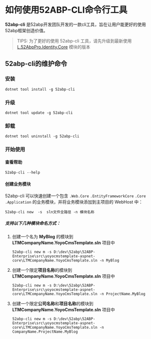 # 如何使用52ABP-CLI命令行工具

**52abp-cli** 是52abp开发团队开发的一款cli工具，旨在让用户能更好的使用52abp框架创造价值。

> TIPS: 为了更好的使用 52abp-cli 工具，请先升级到最新使用 [L.52AbpPro.Identity.Core]() 模块的版本

## 52abp-cli的维护命令

### 安装

```shell
dotnet tool install -g 52abp-cli
```

### 升级

```shell
dotnet tool update -g 52abp-cli
```

### 卸载

```shell
dotnet tool uninstall -g 52abp-cli
```

### 开始使用

#### 查看帮助

```shell
52abp-cli --help
```

#### 创建业务模块

52abp-cli 可以快速创建一个包含 `.Web.Core` `.EntityFrameworkCore` `.Core` `.Application` 的业务模块，并将业务模块添加到主项目的 WebHost 中：

```shell
52abp-cli new  -s  sln文件全路径 -n 模块名称
```

##### 支持以下几种模块命名方式：
1. 创建一个名为 **MyBlog** 的模块到 **LTMCompanyName.YoyoCmsTemplate.sln** 项目中

   ```shell
   52abp-cli new m -s D:\dev\52abp\52ABP-Enterprise\src\yoyocmstemplate-aspnet-core\LTMCompanyName.YoyoCmsTemplate.sln -n MyBlog
   ```

2. 创建一个限定**项目名称**的模块到 **LTMCompanyName.YoyoCmsTemplate.sln** 项目中

   ```shell
   52abp-cli new m -s D:\dev\52abp\52ABP-Enterprise\src\yoyocmstemplate-aspnet-core\LTMCompanyName.YoyoCmsTemplate.sln -n ProjectName.MyBlog
   ```

3. 创建一个限定**公司名称**和**项目名称**的模块到 **LTMCompanyName.YoyoCmsTemplate.sln** 项目中

   ```shell
   52abp-cli new m -s D:\dev\52abp\52ABP-Enterprise\src\yoyocmstemplate-aspnet-core\LTMCompanyName.YoyoCmsTemplate.sln -n CompanyName.ProjectName.MyBlog
   ```


